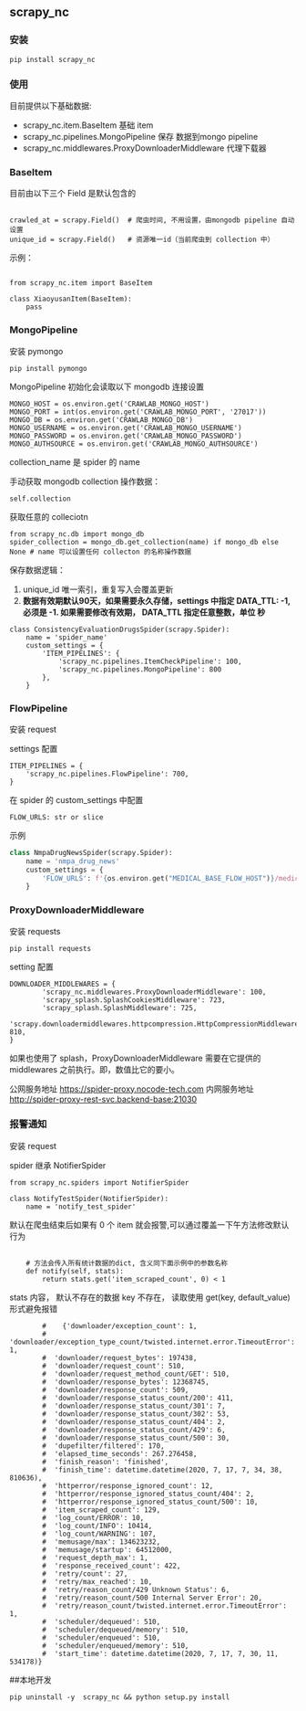 ## scrapy_nc

### 安装

```
pip install scrapy_nc
```

### 使用

目前提供以下基础数据:

- scrapy_nc.item.BaseItem 基础 item
- scrapy_nc.pipelines.MongoPipeline 保存 数据到mongo pipeline
- scrapy_nc.middlewares.ProxyDownloaderMiddleware 代理下载器


### BaseItem

目前由以下三个 Field 是默认包含的

```

crawled_at = scrapy.Field()  # 爬虫时间, 不用设置，由mongodb pipeline 自动设置
unique_id = scrapy.Field()   # 资源唯一id（当前爬虫到 collection 中）
```

示例：

```

from scrapy_nc.item import BaseItem

class XiaoyusanItem(BaseItem):
    pass
```

### MongoPipeline

安装 pymongo

```
pip install pymongo
```

MongoPipeline 初始化会读取以下  mongodb 连接设置

```
MONGO_HOST = os.environ.get('CRAWLAB_MONGO_HOST')
MONGO_PORT = int(os.environ.get('CRAWLAB_MONGO_PORT', '27017'))
MONGO_DB = os.environ.get('CRAWLAB_MONGO_DB')
MONGO_USERNAME = os.environ.get('CRAWLAB_MONGO_USERNAME')
MONGO_PASSWORD = os.environ.get('CRAWLAB_MONGO_PASSWORD')
MONGO_AUTHSOURCE = os.environ.get('CRAWLAB_MONGO_AUTHSOURCE')
```

collection_name 是 spider 的 name

手动获取 mongodb collection 操作数据：

```
self.collection
```

获取任意的 colleciotn


```
from scrapy_nc.db import mongo_db
spider_collection = mongo_db.get_collection(name) if mongo_db else None # name 可以设置任何 collecton 的名称操作数据
```


保存数据逻辑：

1. unique_id 唯一索引，重复写入会覆盖更新
2. **数据有效期默认90天，如果需要永久存储，settings 中指定 DATA_TTL: -1,必须是 -1. 如果需要修改有效期， DATA_TTL 指定任意整数，单位 秒**


```
class ConsistencyEvaluationDrugsSpider(scrapy.Spider):
    name = 'spider_name'
    custom_settings = {
        'ITEM_PIPELINES': {
            'scrapy_nc.pipelines.ItemCheckPipeline': 100,
            'scrapy_nc.pipelines.MongoPipeline': 800
        },
    }
```

### FlowPipeline

安装 request


settings 配置

```
ITEM_PIPELINES = {
    'scrapy_nc.pipelines.FlowPipeline': 700,
}
```

在 spider 的 custom_settings 中配置

```
FLOW_URLS: str or slice

```

示例
```python
class NmpaDrugNewsSpider(scrapy.Spider):
    name = 'nmpa_drug_news'
    custom_settings = {
        'FLOW_URLS': f'{os.environ.get("MEDICAL_BASE_FLOW_HOST")}/medicalbase/flow/cfdaDrugNews',
    }

```


### ProxyDownloaderMiddleware

安装 requests

```
pip install requests
```

setting 配置

```
DOWNLOADER_MIDDLEWARES = {
        'scrapy_nc.middlewares.ProxyDownloaderMiddleware': 100,
        'scrapy_splash.SplashCookiesMiddleware': 723,
        'scrapy_splash.SplashMiddleware': 725,
        'scrapy.downloadermiddlewares.httpcompression.HttpCompressionMiddleware': 810,
}
```

如果也使用了 splash，ProxyDownloaderMiddleware 需要在它提供的 middlewares 之前执行。即，数值比它的要小。

公网服务地址 https://spider-proxy.nocode-tech.com
内网服务地址 http://spider-proxy-rest-svc.backend-base:21030

### 报警通知

安装 request


spider 继承 NotifierSpider
```
from scrapy_nc.spiders import NotifierSpider

class NotifyTestSpider(NotifierSpider):
    name = 'notify_test_spider'
```

默认在爬虫结束后如果有 0 个 item 就会报警,可以通过覆盖一下午方法修改默认行为
```

    # 方法会传入所有统计数据的dict, 含义同下面示例中的参数名称
    def notify(self, stats):
        return stats.get('item_scraped_count', 0) < 1

```
stats 内容， 默认不存在的数据 key 不存在， 读取使用 get(key, default_value) 形式避免报错
```
        #    {'downloader/exception_count': 1,
        #  'downloader/exception_type_count/twisted.internet.error.TimeoutError': 1,
        #  'downloader/request_bytes': 197438,
        #  'downloader/request_count': 510,
        #  'downloader/request_method_count/GET': 510,
        #  'downloader/response_bytes': 12368745,
        #  'downloader/response_count': 509,
        #  'downloader/response_status_count/200': 411,
        #  'downloader/response_status_count/301': 7,
        #  'downloader/response_status_count/302': 53,
        #  'downloader/response_status_count/404': 2,
        #  'downloader/response_status_count/429': 6,
        #  'downloader/response_status_count/500': 30,
        #  'dupefilter/filtered': 170,
        #  'elapsed_time_seconds': 267.276458,
        #  'finish_reason': 'finished',
        #  'finish_time': datetime.datetime(2020, 7, 17, 7, 34, 38, 810636),
        #  'httperror/response_ignored_count': 12,
        #  'httperror/response_ignored_status_count/404': 2,
        #  'httperror/response_ignored_status_count/500': 10,
        #  'item_scraped_count': 129,
        #  'log_count/ERROR': 10,
        #  'log_count/INFO': 10414,
        #  'log_count/WARNING': 107,
        #  'memusage/max': 134623232,
        #  'memusage/startup': 64512000,
        #  'request_depth_max': 1,
        #  'response_received_count': 422,
        #  'retry/count': 27,
        #  'retry/max_reached': 10,
        #  'retry/reason_count/429 Unknown Status': 6,
        #  'retry/reason_count/500 Internal Server Error': 20,
        #  'retry/reason_count/twisted.internet.error.TimeoutError': 1,
        #  'scheduler/dequeued': 510,
        #  'scheduler/dequeued/memory': 510,
        #  'scheduler/enqueued': 510,
        #  'scheduler/enqueued/memory': 510,
        #  'start_time': datetime.datetime(2020, 7, 17, 7, 30, 11, 534178)}
```


##本地开发

```
pip uninstall -y  scrapy_nc && python setup.py install
```
